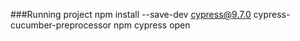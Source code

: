 ###Running project
npm install --save-dev cypress@9.7.0 cypress-cucumber-preprocessor
npm cypress open